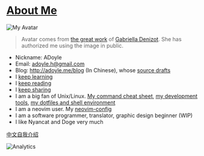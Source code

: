 # [About Me][0]

![My Avatar](https://avatars2.githubusercontent.com/u/1998490?v=3&s=120)
> Avatar comes from [the great work][] of [Gabriella Denizot][]. She has authorized me using the image in public.

- Nickname: ADoyle
- Email: adoyle.h@gmail.com
- Blog: http://adoyle.me/blog (In Chinese), whose [source drafts](https://github.com/adoyle-h/blog)
- I [keep learning](https://github.com/adoyle-h/Today-I-Learned)
- I [keep reading](https://github.com/adoyle-h/What-I-Read)
- I [keep sharing](https://github.com/adoyle-h/Presentations)
- I am a big fan of Unix/Linux. [My command cheat sheet](https://github.com/adoyle-h/my-command-cheat), [my development tools](https://github.com/adoyle-h/my-development-tools), [my dotfiles and shell environment](https://github.com/adoyle-h/dotfiles)
- I am a neovim user. My [neovim-config](https://github.com/adoyle-h/neovim-config)
- I am a software programmer, translator, graphic design beginner (WIP)
- I like Nyancat and Doge very much

[中文自我介绍](http://adoyle.me/blog/about/)


![Analytics](https://ga-beacon.appspot.com/UA-52556444-3/adoyle/about/readme?pixel)


<!-- links -->

[0]: http://adoyle.me/about/
[the great work]: http://simpledesktops.com/browse/desktops/2010/aug/19/classy
[Gabriella Denizot]: http://gabrielladenizot.com/
